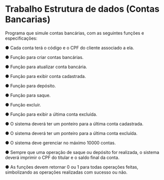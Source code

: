 # Trabalho Estrutura de dados (Contas Bancarias)

Programa que simule contas bancárias, com as seguintes funções e
especificações:

● Cada conta terá o código e o CPF do cliente associado a ela.

● Função para criar contas bancárias.

● Função para atualizar conta bancária.

● Função para exibir conta cadastrada.

● Função para depósito.

● Função para saque.

● Função excluir.

● Função para exibir a última conta excluída.

● O sistema deverá ter um ponteiro para a última conta cadastrada.

● O sistema deverá ter um ponteiro para a última conta excluída.

● O sistema deve gerenciar no máximo 10000 contas.

● Sempre que uma operação de saque ou depósito for realizada, o sistema deverá
imprimir o CPF do titular e o saldo final da conta.

● As funções devem retornar 0 ou 1 para todas operações feitas, simbolizando as
operações realizadas com sucesso ou não.
